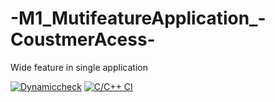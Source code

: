 # -M1_MutifeatureApplication_-CoustmerAcess-
Wide feature in single application

[![Dynamiccheck](https://github.com/Harshitha199928/M1_MutifeatureApplication_CoustmerAcess/actions/workflows/Dynamic-check.yml/badge.svg)](https://github.com/Harshitha199928/M1_MutifeatureApplication_CoustmerAcess/actions/workflows/Dynamic-check.yml)
[![C/C++ CI](https://github.com/Harshitha199928/M1_MutifeatureApplication_CoustmerAcess/actions/workflows/c-cpp.yml/badge.svg)](https://github.com/Harshitha199928/M1_MutifeatureApplication_CoustmerAcess/actions/workflows/c-cpp.yml)

